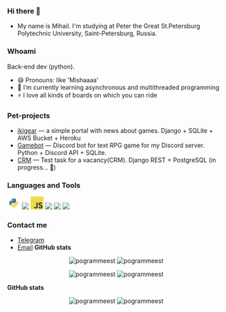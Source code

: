 

### Hi there 👋

- My name is Mihail. I'm studying at Peter the Great St.Petersburg Polytechnic University, Saint-Petersburg, Russia.

### Whoami

Back-end dev (python).

- 😄 Pronouns: like 'Mishaaaa'
- 🌱 I’m currently learning asynchronous and multithreaded programming
- ⚡ I love all kinds of boards on which you can ride 

### Pet-projects

- [ikigear](https://github.com/pogrammeest/ikigear) — a simple portal with news about games. Django + SQLite + AWS Bucket + Heroku
- [Gamebot](https://github.com/pogrammeest/Bot_for_Empire) — Discord bot for text RPG game for my Discord server. Python + Discord API + SQLite.
- [CRM](https://github.com/Gorynych1337/Bot_for_Empire) — Test task for a vacancy(CRM). Django REST + PostgreSQL (in progress... 🔭)


### Languages and Tools 

[<code><img height="30" src="https://raw.githubusercontent.com/github/explore/80688e429a7d4ef2fca1e82350fe8e3517d3494d/topics/python/python.png"></code>](https://www.python.org)
[<code><img height="30" src="https://user-images.githubusercontent.com/34314541/150585124-8460f18a-9252-4e72-b44e-47b66c95bd74.png"></code>](https://www.djangoproject.com)
[<code><img height="30" src="https://raw.githubusercontent.com/github/explore/80688e429a7d4ef2fca1e82350fe8e3517d3494d/topics/javascript/javascript.png"></code>](https://developer.mozilla.org/en-US/docs/Web/JavaScript)
[<code><img height="30" src="https://user-images.githubusercontent.com/34314541/150592066-edb00215-4cc3-4da7-8ee9-059160046907.png"></code>](https://www.postgresql.org)
[<code><img height="30" src="https://www.docker.com/sites/default/files/d8/2019-07/vertical-logo-monochromatic.png"></code>](https://www.docker.com)
[<code><img height="30" src="https://cdn-icons-png.flaticon.com/512/6132/6132221.png"></code>](https://docs.microsoft.com/en-us/dotnet/csharp/)

### Contact me

- [Telegram](https://t.me/pog_est)
- [Email](mailto:mishpzr@yandex.ru)
**GitHub stats**
<p align="center"><img height=190 src="https://github-readme-stats.vercel.app/api?username=pogrammeest&show_icons=true&bg_color=45,ADBFD0,79868F&title_color=000&text_color=000&border_color=000&icon_color=000&count_private=true&include_all_commits=true&hide=contribs,issues" alt="pogrammeest" /> <img height=190 src="https://github-readme-stats.vercel.app/api/top-langs/?username=pogrammeest&count_private=true&langs_count=10&bg_color=45,ADBFD0,79868F&title_color=000&text_color=000&border_color=000&icon_color=000&layout=compact&include_all_commits=true&exclude_repo=OUR-fistr-tears-in-Unity" alt="pogrammeest" /></p>

<!-- ![My GitHub Stats](https://github-readme-stats.vercel.app/api?username=pogrammeest&show_icons=true&hide=contribs,issues&bg_color=45,ADBFD0,79868F&title_color=000&text_color=000&border_color=000&icon_color=000) -->
<!-- ![GitHub Languge Stats](https://github-readme-stats.vercel.app/api/top-langs/?username=pogrammeest&exclude_repo=OUR-fistr-tears-in-Unity&bg_color=45,ADBFD0,79868F&title_color=000&text_color=000&border_color=000&icon_color=000) -->


<p align="center">
	<img height=190 src="https://github-readme-stats.vercel.app/api?username=pogrammeest&show_icons=true&hide=contribs,issues&bg_color=45,ADBFD0,79868F&title_color=000&text_color=000&border_color=000&icon_color=000&count_private=true&include_all_commits=true" alt="pogrammeest"/> 
	<img height=190 src="https://github-readme-stats.vercel.app/api/top-langs/?username=pogrammeest&count_private=true&langs_count=10&exclude_repo=OUR-fistr-tears-in-Unity&bg_color=45,ADBFD0,79868F&title_color=000&text_color=000&border_color=000&icon_color=000&layout=compact&include_all_commits=true" alt="pogrammeest"/>
</p>

**GitHub stats**
<p align="center"><img height=190 src="https://github-readme-stats.vercel.app/api?username=pogrammeest&show_icons=true&theme=radical&count_private=true&include_all_commits=true" alt="pogrammeest" /> <img height=190 src="https://github-readme-stats.vercel.app/api/top-langs/?username=pogrammeest&count_private=true&langs_count=10&theme=radical&layout=compact&include_all_commits=true" alt="pogrammeest" /></p>


<!--
**pogrammeest/pogrammeest** is a ✨ _special_ ✨ repository because its `README.md` (this file) appears on your GitHub profile.

Here are some ideas to get you started:

- 🔭 I’m currently working on ...
- 🌱 I’m currently learning ...
- 👯 I’m looking to collaborate on ...
- 🤔 I’m looking for help with ...
- 💬 Ask me about ...
- 📫 How to reach me: ...
- 😄 Pronouns: ...
- ⚡ Fun fact: ...
-->
